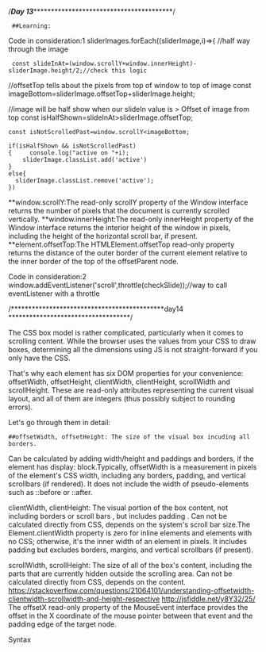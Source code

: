 /***************************Day 13*******************************************************************/
 
     ##Learning:
Code in consideration:1
    sliderImages.forEach((sliderImage,i)=>{
     //half way through the image
    
     const slideInAt=(window.scrollY+window.innerHeight)-sliderImage.height/2;//check this logic  
     
  //offsetTop tells about the pixels from top of window to top of image
   const imageBottom=sliderImage.offsetTop+sliderImage.height;
   
   //image will be half show when our slideIn value is > Offset of image from top
    const isHalfShown=slideInAt>sliderImage.offsetTop;
    
    const isNotScrolledPast=window.scrollY<imageBottom;
    
    if(isHalfShown && isNotScrolledPast)
    {     console.log("active on "+i);
        sliderImage.classList.add('active')
    }
    else{
      sliderImage.classList.remove('active');
    })
    
**window.scrollY:The read-only scrollY property of the Window interface returns the number of pixels that the document is currently scrolled vertically. 
**window.innerHeight:The read-only innerHeight property of the Window interface returns the interior height of the window in pixels, including the height 
                    of the horizontal scroll bar, if present.
**element.offsetTop:The HTMLElement.offsetTop read-only property returns the distance of the outer border of the current element relative to the
                      inner border of the top of the offsetParent node.  
                      
   Code in consideration:2
   window.addEventListener('scroll',throttle(checkSlide));//way to call eventListener with a throttle
   
/********************************************day14 ***********************************/


The CSS box model is rather complicated, particularly when it comes to scrolling content. While the browser uses the values from your CSS to draw boxes,
determining all the dimensions using JS is not straight-forward if you only have the CSS.

That's why each element has six DOM properties for your convenience: offsetWidth, offsetHeight, clientWidth, clientHeight, scrollWidth and scrollHeight.
These are read-only attributes representing the current visual layout, and all of them are integers (thus possibly subject to rounding errors).

Let's go through them in detail:

    
    ##offsetWidth, offsetHeight: The size of the visual box incuding all borders. 
Can be calculated by adding width/height and paddings and borders, if the element has display: block.Typically, offsetWidth is a measurement in pixels of the element's
CSS width, including any borders, padding, and vertical scrollbars (if rendered).
It does not include the width of pseudo-elements such as ::before or ::after.

clientWidth, clientHeight: The visual portion of the box content, not including borders or scroll bars , but includes padding . 
Can not be calculated directly from CSS, depends on the system's scroll bar size.The Element.clientWidth property is zero for inline elements and elements with no CSS;
otherwise, it's the inner width of an element in pixels. 
It includes padding but excludes borders, margins, and vertical scrollbars (if present).

scrollWidth, scrollHeight: The size of all of the box's content, including the parts that are currently hidden 
outside the scrolling area. Can not be calculated directly from CSS, depends on the content.
https://stackoverflow.com/questions/21064101/understanding-offsetwidth-clientwidth-scrollwidth-and-height-respective
   http://jsfiddle.net/y8Y32/25/
The offsetX read-only property of the MouseEvent interface provides the offset in the X coordinate of the mouse pointer between that event and
the padding edge of the target node. 

Syntax   
